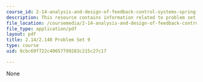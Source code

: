 ```yaml
---
course_id: 2-14-analysis-and-design-of-feedback-control-systems-spring-2014
description: This resource contains information related to problem set 9.
file_location: /coursemedia/2-14-analysis-and-design-of-feedback-control-systems-spring-2014/8cbc69f722c40657799283c215c27c17_MIT2_14S14_Problem_Set_9.pdf
file_type: application/pdf
layout: pdf
title: 2.14/2.140 Problem Set 9
type: course
uid: 8cbc69f722c40657799283c215c27c17

---
```

None